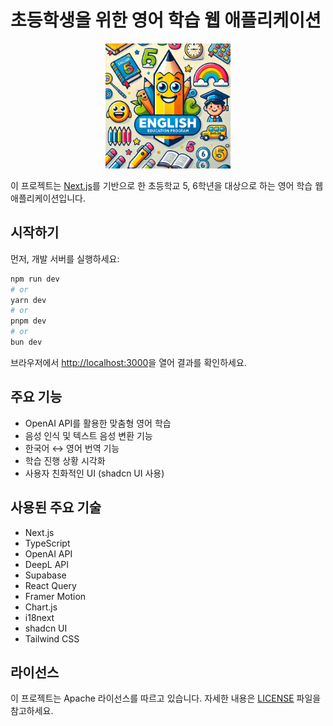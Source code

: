 # 초등학생을 위한 영어 학습 웹 애플리케이션

<p align="center">
  <img src="./public/images/logo.png" alt="영어 학습 앱 로고" width="200">
</p>

이 프로젝트는 [Next.js](https://nextjs.org)를 기반으로 한 초등학교 5, 6학년을 대상으로 하는 영어 학습 웹 애플리케이션입니다.

## 시작하기

먼저, 개발 서버를 실행하세요:

```bash
npm run dev
# or
yarn dev
# or
pnpm dev
# or
bun dev
```

브라우저에서 [http://localhost:3000](http://localhost:3000)을 열어 결과를 확인하세요.

## 주요 기능

- OpenAI API를 활용한 맞춤형 영어 학습
- 음성 인식 및 텍스트 음성 변환 기능
- 한국어 ↔ 영어 번역 기능
- 학습 진행 상황 시각화
- 사용자 친화적인 UI (shadcn UI 사용)

## 사용된 주요 기술

- Next.js
- TypeScript
- OpenAI API
- DeepL API
- Supabase
- React Query
- Framer Motion
- Chart.js
- i18next
- shadcn UI
- Tailwind CSS

## 라이선스

이 프로젝트는 Apache 라이선스를 따르고 있습니다. 자세한 내용은 [LICENSE](LICENSE) 파일을 참고하세요.
